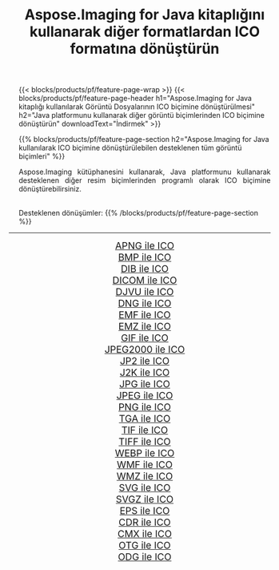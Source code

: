 ﻿---
title: Aspose.Imaging for Java kitaplığını kullanarak diğer formatlardan ICO formatına dönüştürün 
weight: 3920
url: /tr/java/conversion/to/ico/ 
lang: tr
langdirlevel: 2
locales: zh-hans,ja,it,ru,de,es,fr,nl,id,lt,pl,pt,vi,tr,ko,zh-hant,ar,hi,th,sv,cs,uk,he
description: Aspose.Imaging'i kullanarak Java kullanan diğer biçimlerden ICO biçimine dönüştürebilirsiniz
---

{{< blocks/products/pf/feature-page-wrap >}}
{{< blocks/products/pf/feature-page-header h1="Aspose.Imaging for Java kitaplığı kullanılarak Görüntü Dosyalarının ICO biçimine dönüştürülmesi" h2="Java platformunu kullanarak diğer görüntü biçimlerinden ICO biçimine dönüştürün" downloadText="İndirmek" >}}


{{% blocks/products/pf/feature-page-section  h2="Aspose.Imaging for Java kullanılarak ICO biçimine dönüştürülebilen desteklenen tüm görüntü biçimleri" %}}
<p align=justify>Aspose.Imaging kütüphanesini kullanarak, Java platformunu kullanarak desteklenen diğer resim biçimlerinden programlı olarak ICO biçimine dönüştürebilirsiniz.</p>
<br/>
Desteklenen dönüşümler:
{{% /blocks/products/pf/feature-page-section %}}
<div class="container-fluid productfamilypage bg-gray">
    <div class="convertypes bg-gray agp-content section">
        <div class="container">
		<hr style="margin-left:-20px;"/>
		<div class="row other-converters" style="gap: 10px;font-size: 19px;text-align:center;">
		    <div class='col-md-2 other-converter remove-lp remove-rp'><a href="/imaging/tr/java/conversion/apng-to-ico/" style="padding:15px;">APNG ile ICO</a></div>
<div class='col-md-2 other-converter remove-lp remove-rp'><a href="/imaging/tr/java/conversion/bmp-to-ico/" style="padding:15px;">BMP ile ICO</a></div>
<div class='col-md-2 other-converter remove-lp remove-rp'><a href="/imaging/tr/java/conversion/dib-to-ico/" style="padding:15px;">DIB ile ICO</a></div>
<div class='col-md-2 other-converter remove-lp remove-rp'><a href="/imaging/tr/java/conversion/dicom-to-ico/" style="padding:15px;">DICOM ile ICO</a></div>
<div class='col-md-2 other-converter remove-lp remove-rp'><a href="/imaging/tr/java/conversion/djvu-to-ico/" style="padding:15px;">DJVU ile ICO</a></div>
<div class='col-md-2 other-converter remove-lp remove-rp'><a href="/imaging/tr/java/conversion/dng-to-ico/" style="padding:15px;">DNG ile ICO</a></div>
<div class='col-md-2 other-converter remove-lp remove-rp'><a href="/imaging/tr/java/conversion/emf-to-ico/" style="padding:15px;">EMF ile ICO</a></div>
<div class='col-md-2 other-converter remove-lp remove-rp'><a href="/imaging/tr/java/conversion/emz-to-ico/" style="padding:15px;">EMZ ile ICO</a></div>
<div class='col-md-2 other-converter remove-lp remove-rp'><a href="/imaging/tr/java/conversion/gif-to-ico/" style="padding:15px;">GIF ile ICO</a></div>
<div class='col-md-2 other-converter remove-lp remove-rp'><a href="/imaging/tr/java/conversion/jpeg2000-to-ico/" style="padding:15px;">JPEG2000 ile ICO</a></div>
<div class='col-md-2 other-converter remove-lp remove-rp'><a href="/imaging/tr/java/conversion/jp2-to-ico/" style="padding:15px;">JP2 ile ICO</a></div>
<div class='col-md-2 other-converter remove-lp remove-rp'><a href="/imaging/tr/java/conversion/j2k-to-ico/" style="padding:15px;">J2K ile ICO</a></div>
<div class='col-md-2 other-converter remove-lp remove-rp'><a href="/imaging/tr/java/conversion/jpg-to-ico/" style="padding:15px;">JPG ile ICO</a></div>
<div class='col-md-2 other-converter remove-lp remove-rp'><a href="/imaging/tr/java/conversion/jpeg-to-ico/" style="padding:15px;">JPEG ile ICO</a></div>
<div class='col-md-2 other-converter remove-lp remove-rp'><a href="/imaging/tr/java/conversion/png-to-ico/" style="padding:15px;">PNG ile ICO</a></div>
<div class='col-md-2 other-converter remove-lp remove-rp'><a href="/imaging/tr/java/conversion/tga-to-ico/" style="padding:15px;">TGA ile ICO</a></div>
<div class='col-md-2 other-converter remove-lp remove-rp'><a href="/imaging/tr/java/conversion/tif-to-ico/" style="padding:15px;">TIF ile ICO</a></div>
<div class='col-md-2 other-converter remove-lp remove-rp'><a href="/imaging/tr/java/conversion/tiff-to-ico/" style="padding:15px;">TIFF ile ICO</a></div>
<div class='col-md-2 other-converter remove-lp remove-rp'><a href="/imaging/tr/java/conversion/webp-to-ico/" style="padding:15px;">WEBP ile ICO</a></div>
<div class='col-md-2 other-converter remove-lp remove-rp'><a href="/imaging/tr/java/conversion/wmf-to-ico/" style="padding:15px;">WMF ile ICO</a></div>
<div class='col-md-2 other-converter remove-lp remove-rp'><a href="/imaging/tr/java/conversion/wmz-to-ico/" style="padding:15px;">WMZ ile ICO</a></div>
<div class='col-md-2 other-converter remove-lp remove-rp'><a href="/imaging/tr/java/conversion/svg-to-ico/" style="padding:15px;">SVG ile ICO</a></div>
<div class='col-md-2 other-converter remove-lp remove-rp'><a href="/imaging/tr/java/conversion/svgz-to-ico/" style="padding:15px;">SVGZ ile ICO</a></div>
<div class='col-md-2 other-converter remove-lp remove-rp'><a href="/imaging/tr/java/conversion/eps-to-ico/" style="padding:15px;">EPS ile ICO</a></div>
<div class='col-md-2 other-converter remove-lp remove-rp'><a href="/imaging/tr/java/conversion/cdr-to-ico/" style="padding:15px;">CDR ile ICO</a></div>
<div class='col-md-2 other-converter remove-lp remove-rp'><a href="/imaging/tr/java/conversion/cmx-to-ico/" style="padding:15px;">CMX ile ICO</a></div>
<div class='col-md-2 other-converter remove-lp remove-rp'><a href="/imaging/tr/java/conversion/otg-to-ico/" style="padding:15px;">OTG ile ICO</a></div>
<div class='col-md-2 other-converter remove-lp remove-rp'><a href="/imaging/tr/java/conversion/odg-to-ico/" style="padding:15px;">ODG ile ICO</a></div>
                </div>
        </div>
    </div>
</div>
<br/>

